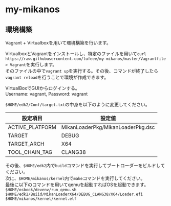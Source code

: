 # my-mikanos

## 環境構築
Vagrant + Virtualboxを用いて環境構築を行います。  
  
VirtualboxとVagrantをインストールし、特定のファイルを用いて`curl https://raw.githubusercontent.com/lufeee/my-mikanos/master/Vagrantfile > Vagrant`を実行します。  
そのファイルの中で`vagrant up`を実行する。その後、コマンドが終了したら`vagrant reload`を行うことで環境が作成できます。  
  
VirtualBoxでGUIからログインする。  
Username: vagrant, Password: vagrant  

`$HOME/edk2/Conf/target.txt`の中身を以下のように変更してください。  
  
| 設定項目        | 設定値                            |
|-----------------|-----------------------------------|
| ACTIVE_PLATFORM | MikanLoaderPkg/MikanLoaderPkg.dsc |
| TARGET          | DEBUG                             |
| TARGET_ARCH     | X64                               |
| TOOL_CHAIN_TAG  | CLANG38                           |
  
その後、`$HOME/edk2`内で`build`コマンドを実行してブートローダーをビルドしてください。  
次に、`$HOME/mikanos/kernel`内で`make`コマンドを実行してください。  
最後に以下のコマンドを用いてqemuを起動すればOSを起動できます。  
`$HOME/osbook/devenv/run_qemu.sh $HOME/edk2/Buiid/MikanLoaderX64/DEBUG_CLANG38/X64/Loader.efi $HOME/mikanos/kernel/kernel.elf`    
